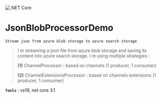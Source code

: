 ![.NET Core](https://github.com/aimenux/JsonBlobProcessorDemo/workflows/.NET%20Core/badge.svg)
# JsonBlobProcessorDemo
```
Stream json from azure blob storage to azure search storage
```

> I m streaming a json file from azure blob storage and saving its content into azure search storage. I m using multiple strategies :
>
> **(1)** ChannelProcessor : based on channels (1 producer, 1 consumer)
>
> **(2)** ChannelExtensionsProcessor : based on channels extensions (1 producer, 1 consumer)

**`Tools`** : vs19, net core 3.1
